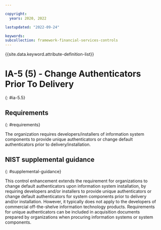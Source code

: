 ```yaml
---

copyright:
  years: 2020, 2022

lastupdated: "2022-09-24"

keywords: 
subcollection: framework-financial-services-controls
---
```


{{site.data.keyword.attribute-definition-list}}

         
# IA-5 (5) - Change Authenticators Prior To Delivery
{: #ia-5.5}

## Requirements
{: #requirements}

The organization requires developers/installers of information system components to provide unique authenticators or change default authenticators prior to delivery/installation.

## NIST supplemental guidance
{: #supplemental-guidance}

This control enhancement extends the requirement for organizations to change default authenticators upon information system installation, by requiring developers and/or installers to provide unique authenticators or change default authenticators for system components prior to delivery and/or installation. However, it typically does not apply to the developers of commercial off-the-shelve information technology products. Requirements for unique authenticators can be included in acquisition documents prepared by organizations when procuring information systems or system components.

